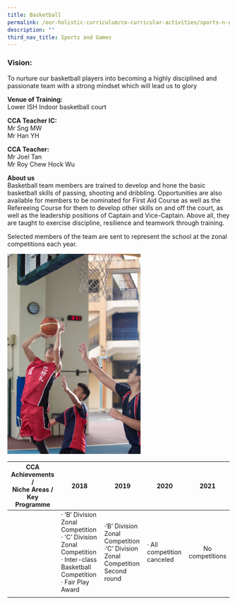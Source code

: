 ```yaml
---
title: Basketball
permalink: /our-holistic-curriculum/co-curricular-activities/sports-n-games/basketball
description: ""
third_nav_title: Sports and Games
---
```

### Vision:
To nurture our basketball players into becoming a highly disciplined and passionate team with a strong mindset which will lead us to glory

**Venue of Training:** <br>
Lower ISH Indoor basketball court

**CCA Teacher IC:** <br>
Mr Sng MW <br>
Mr Han YH

**CCA Teacher:** <br>
Mr Joel Tan <br>
Mr Roy Chew Hock Wu

**About us** <br>
Basketball team members are trained to develop and hone the basic basketball skills of passing, shooting and dribbling. Opportunities are also available for members to be nominated for First Aid Course as well as the Refereeing Course for them to develop other skills on and off the court, as well as the leadership positions of Captain and Vice-Captain. Above all, they are taught to exercise discipline, resilience and teamwork through training.

Selected members of the team are sent to represent the school at the zonal competitions each year.

<img src="/images/basketball%20shots.jpg" 
     style="width:60%">

| CCA Achievements /<br>Niche Areas / Key Programme | 2018 | 2019 | 2020 | 2021  |
|:---:|---|---|---|:---:|
|  | · ‘B’ Division Zonal Competition<br>· ‘C’ Division Zonal Competition<br>· Inter-class Basketball Competition<br>· Fair Play Award | ·‘B’ Division Zonal Competition<br>·‘C’ Division Zonal Competition<br>Second round | · All competition canceled |  No competitions |
| | | | | |